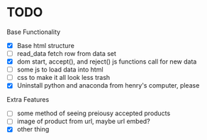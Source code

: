 # TODO

Base Functionality

- [x] Base html structure
- [ ] read_data fetch row from data set
- [x] dom start, accept(), and reject() js functions call for new data
- [ ] some js to load data into html
- [ ] css to make it all look less trash
- [x] Uninstall python and anaconda from henry's computer, please

Extra Features

- [ ] some method of seeing preiousy accepted products
- [ ] image of product from url, maybe url embed?
- [x] other thing
